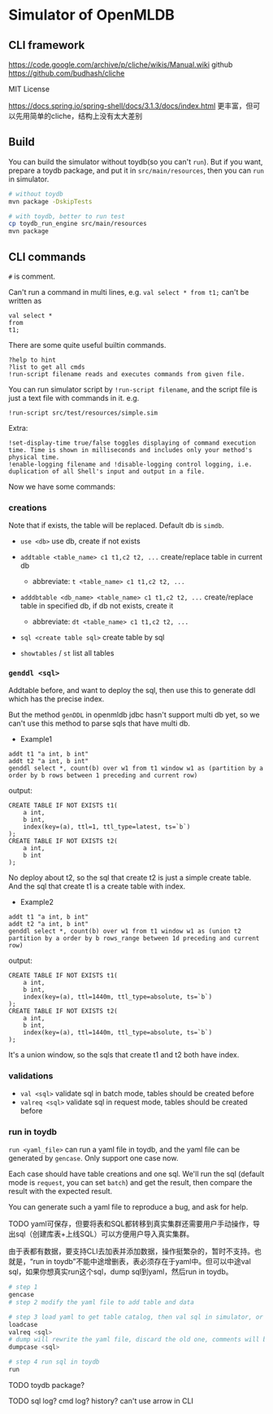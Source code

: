 # Simulator of OpenMLDB

## CLI framework
https://code.google.com/archive/p/cliche/wikis/Manual.wiki github https://github.com/budhash/cliche 

MIT License

https://docs.spring.io/spring-shell/docs/3.1.3/docs/index.html 更丰富，但可以先用简单的cliche，结构上没有太大差别

## Build

You can build the simulator without toydb(so you can't `run`). But if you want, prepare a toydb package, and put it in `src/main/resources`, then you can `run` in simulator.

```bash
# without toydb
mvn package -DskipTests

# with toydb, better to run test
cp toydb_run_engine src/main/resources
mvn package
```

## CLI commands

`#` is comment.

Can't run a command in multi lines, e.g. `val select * from t1;` can't be written as
```
val select *
from
t1;
```

There are some quite useful builtin commands.
```
?help to hint
?list to get all cmds
!run-script filename reads and executes commands from given file.
```

You can run simulator script by `!run-script filename`, and the script file is just a text file with commands in it.
e.g.
```
!run-script src/test/resources/simple.sim
```

Extra:
```
!set-display-time true/false toggles displaying of command execution time. Time is shown in milliseconds and includes only your method's physical time.
!enable-logging filename and !disable-logging control logging, i.e. duplication of all Shell's input and output in a file.
```

Now we have some commands:

### creations

Note that if exists, the table will be replaced. Default db is `simdb`.

- `use <db>` use db, create if not exists
- `addtable <table_name> c1 t1,c2 t2, ...` create/replace table in current db
    - abbreviate: `t <table_name> c1 t1,c2 t2, ...`

- `adddbtable <db_name> <table_name> c1 t1,c2 t2, ...` create/replace table in specified db, if db not exists, create it
    - abbreviate: `dt <table_name> c1 t1,c2 t2, ...`
- `sql <create table sql>` create table by sql

- `showtables` / `st` list all tables

### `genddl <sql>`

Addtable before, and want to deploy the sql, then use this to generate ddl which has the precise index.

But the method `genDDL` in openmldb jdbc hasn't support multi db yet, so we can't use this method to parse sqls that have multi db.

- Example1
```
addt t1 "a int, b int"
addt t2 "a int, b int"
genddl select *, count(b) over w1 from t1 window w1 as (partition by a order by b rows between 1 preceding and current row)
```
output:
```
CREATE TABLE IF NOT EXISTS t1(
	a int,
	b int,
	index(key=(a), ttl=1, ttl_type=latest, ts=`b`)
);
CREATE TABLE IF NOT EXISTS t2(
	a int,
	b int
);
```
No deploy about t2, so the sql that create t2 is just a simple create table. And the sql that create t1 is a create table with index.

- Example2
```
addt t1 "a int, b int"
addt t2 "a int, b int"
genddl select *, count(b) over w1 from t1 window w1 as (union t2 partition by a order by b rows_range between 1d preceding and current row)
```
output:
```
CREATE TABLE IF NOT EXISTS t1(
	a int,
	b int,
	index(key=(a), ttl=1440m, ttl_type=absolute, ts=`b`)
);
CREATE TABLE IF NOT EXISTS t2(
	a int,
	b int,
	index(key=(a), ttl=1440m, ttl_type=absolute, ts=`b`)
);
```
It's a union window, so the sqls that create t1 and t2 both have index.

### validations

- `val <sql>` validate sql in batch mode, tables should be created before
- `valreq <sql>` validate sql in request mode, tables should be created before

### run in toydb

`run <yaml_file>` can run a yaml file in toydb, and the yaml file can be generated by `gencase`. Only support one case now.

Each case should have table creations and one sql. We'll run the sql (default mode is `request`, you can set `batch`) and get the result, then compare the result with the expected result.

You can generate such a yaml file to reproduce a bug, and ask for help.

TODO yaml可保存，但要将表和SQL都转移到真实集群还需要用户手动操作，导出sql（创建库表+上线SQL）可以方便用户导入真实集群。

由于表都有数据，要支持CLI去加表并添加数据，操作挺繁杂的，暂时不支持。也就是，“run in toydb”不能中途增删表，表必须存在于yaml中。但可以中途val sql，如果你想真实run这个sql，dump sql到yaml，然后run in toydb。

```bash
# step 1
gencase
# step 2 modify the yaml file to add table and data

# step 3 load yaml to get table catalog, then val sql in simulator, or you can skip this step (just write the sql in yaml)
loadcase
valreq <sql>
# dump will rewrite the yaml file, discard the old one, comments will be lost, be careful
dumpcase <sql>

# step 4 run sql in toydb
run
```

TODO toydb package?

TODO sql log? cmd log? history? can't use arrow in CLI

